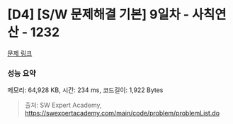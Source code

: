 # [D4] [S/W 문제해결 기본] 9일차 - 사칙연산 - 1232 

[문제 링크](https://swexpertacademy.com/main/code/problem/problemDetail.do?contestProbId=AV141J8KAIcCFAYD) 

### 성능 요약

메모리: 64,928 KB, 시간: 234 ms, 코드길이: 1,922 Bytes



> 출처: SW Expert Academy, https://swexpertacademy.com/main/code/problem/problemList.do